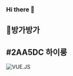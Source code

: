 ### Hi there 👋
## 🥨방가방가
## #2AA5DC 하이룽

![VUE.JS](https://img.shields.io/badge/VUE.JS-yellowgreen)

<!--
**kangjiseo/kangjiseo** is a ✨ _special_ ✨ repository because its `README.md` (this file) appears on your GitHub profile.

Here are some ideas to get you started:

- 🔭 I’m currently working on ...
- 🌱 I’m currently learning ...
- 👯 I’m looking to collaborate on ...
- 🤔 I’m looking for help with ...
- 💬 Ask me about ...
- 📫 How to reach me: ...
- 😄 Pronouns: ...
- ⚡ Fun fact: ...
-->
